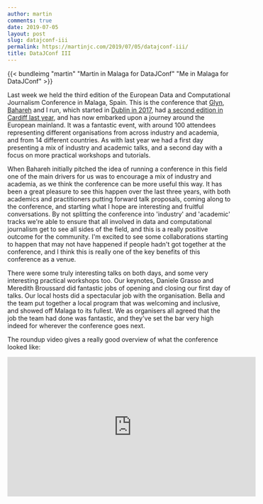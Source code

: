 ```yaml
---
author: martin
comments: true
date: 2019-07-05
layout: post
slug: datajconf-iii
permalink: https://martinjc.com/2019/07/05/datajconf-iii/
title: DataJConf III
---
```


{{< bundleimg "martin" "Martin in Malaga for DataJConf" "Me in Malaga for DataJConf" >}}

Last week we held the third edition of the European Data and Computational Journalism Conference in Malaga, Spain. This is the conference that [Glyn](https://www.glynmottershead.com), [Bahareh](https://people.ucd.ie/bahareh.heravi) and I run, which started in [Dublin in 2017](https://martinjc.com/2017/08/05/datajconf-debrief/), had [a second edition in Cardiff last year](http://datajconf.com/2018/), and has now embarked upon a journey around the European mainland. It was a fantastic event, with around 100 attendees representing different organisations from across industry and academia, and from 14 different countries. As with last year we had a first day presenting a mix of industry and academic talks, and a second day with a focus on more practical workshops and tutorials.


When Bahareh initially pitched the idea of running a conference in this field one of the main drivers for us was to encourage a mix of industry and academia, as we think the conference can be more useful this way. It has been a great pleasure to see this happen over the last three years, with both academics and practitioners putting forward talk proposals, coming along to the conference, and starting what I hope are interesting and fruitful conversations. By not splitting the conference into 'industry' and 'academic' tracks we're able to ensure that all involved in data and computational journalism get to see all sides of the field, and this is a really positive outcome for the community. I'm excited to see some collaborations starting to happen that may not have happened if people hadn't got together at the conference, and I think this is really one of the key benefits of this conference as a venue. 


There were some truly interesting talks on both days, and some very interesting practical workshops too. Our keynotes, Daniele Grasso and Meredith Broussard did fantastic jobs of opening and closing our first day of talks. Our local hosts did a spectacular job with the organisation. Bella and the team put together a local program that was welcoming and inclusive, and showed off Malaga to its fullest. We as organisers all agreed that the job the team had done was fantastic, and they've set the bar very high indeed for wherever the conference goes next. 

The roundup video gives a really good overview of what the conference looked like:
<iframe class='youtube-vid' width="560" height="315" src="https://www.youtube.com/embed/WAls1xTwFS0" frameborder="0" allow="accelerometer; autoplay; encrypted-media; gyroscope; picture-in-picture" allowfullscreen></iframe>


